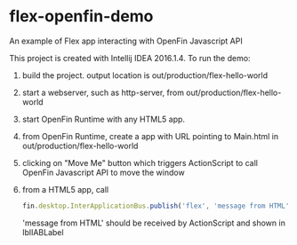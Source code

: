 # flex-openfin-demo

An example of Flex app interacting with OpenFin Javascript API

This project is created with Intellij IDEA 2016.1.4.  To run the demo:

1. build the project.  output location is out/production/flex-hello-world
2. start a webserver, such as http-server, from out/production/flex-hello-world
3. start OpenFin Runtime with any HTML5 app.
4. from OpenFin Runtime, create a app with URL pointing to Main.html in out/production/flex-hello-world
5. clicking on "Move Me" button which triggers ActionScript to call OpenFin Javascript API to move the window
6. from a HTML5 app, call

     ```javascript
     fin.desktop.InterApplicationBus.publish('flex', 'message from HTML');
     ```

    'message from HTML' should be received by ActionScript and shown in lblIABLabel


